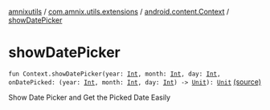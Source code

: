 [amnixutils](../../index.md) / [com.amnix.utils.extensions](../index.md) / [android.content.Context](index.md) / [showDatePicker](./show-date-picker.md)

# showDatePicker

`fun Context.showDatePicker(year: `[`Int`](https://kotlinlang.org/api/latest/jvm/stdlib/kotlin/-int/index.html)`, month: `[`Int`](https://kotlinlang.org/api/latest/jvm/stdlib/kotlin/-int/index.html)`, day: `[`Int`](https://kotlinlang.org/api/latest/jvm/stdlib/kotlin/-int/index.html)`, onDatePicked: (year: `[`Int`](https://kotlinlang.org/api/latest/jvm/stdlib/kotlin/-int/index.html)`, month: `[`Int`](https://kotlinlang.org/api/latest/jvm/stdlib/kotlin/-int/index.html)`, day: `[`Int`](https://kotlinlang.org/api/latest/jvm/stdlib/kotlin/-int/index.html)`) -> `[`Unit`](https://kotlinlang.org/api/latest/jvm/stdlib/kotlin/-unit/index.html)`): `[`Unit`](https://kotlinlang.org/api/latest/jvm/stdlib/kotlin/-unit/index.html) [(source)](https://github.com/AmniX/amnixUtils/tree/master/amnixutils/src/main/java/com/amnix/utils/extensions/ContextExtension.kt#L270)

Show Date Picker and Get the Picked Date Easily

